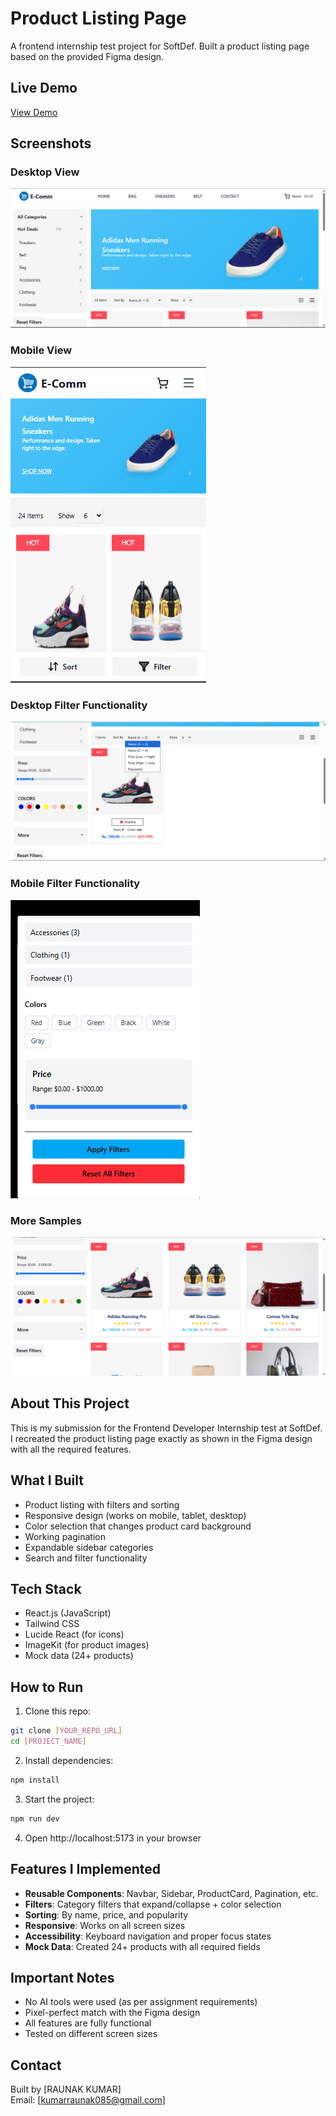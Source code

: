 # Product Listing Page

A frontend internship test project for SoftDef. Built a product listing page based on the provided Figma design.

## Live Demo
[View Demo](https://e-shop-olive-one.vercel.app/)

## Screenshots

### Desktop View
![Desktop View](./public/sample/desktopview.png)

### Mobile View
![Mobile View](./public/sample/mobileView.png)

### Desktop Filter Functionality
![Filters](./public/sample/desktopfilter.png)

### Mobile Filter Functionality
![Color Selection](./public/sample/mobilefilter.png)

### More Samples
![Color Selection](./public/sample/Content.png)

## About This Project

This is my submission for the Frontend Developer Internship test at SoftDef. I recreated the product listing page exactly as shown in the Figma design with all the required features.

## What I Built

- Product listing with filters and sorting
- Responsive design (works on mobile, tablet, desktop)
- Color selection that changes product card background
- Working pagination
- Expandable sidebar categories
- Search and filter functionality

## Tech Stack

- React.js (JavaScript)
- Tailwind CSS
- Lucide React (for icons)
- ImageKit (for product images)
- Mock data (24+ products)

## How to Run

1. Clone this repo:
```bash
git clone [YOUR_REPO_URL]
cd [PROJECT_NAME]
```

2. Install dependencies:
```bash
npm install
```

3. Start the project:
```bash
npm run dev
```

4. Open http://localhost:5173 in your browser

## Features I Implemented

- **Reusable Components**: Navbar, Sidebar, ProductCard, Pagination, etc.
- **Filters**: Category filters that expand/collapse + color selection
- **Sorting**: By name, price, and popularity
- **Responsive**: Works on all screen sizes
- **Accessibility**: Keyboard navigation and proper focus states
- **Mock Data**: Created 24+ products with all required fields

## Important Notes

- No AI tools were used (as per assignment requirements)
- Pixel-perfect match with the Figma design
- All features are fully functional
- Tested on different screen sizes

## Contact

Built by [RAUNAK KUMAR]  
Email: [kumarraunak085@gmail.com]